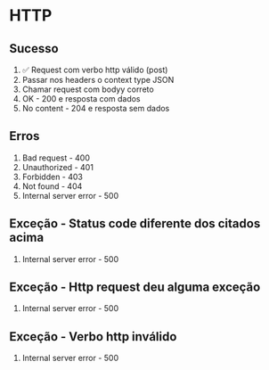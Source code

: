 # HTTP

## Sucesso
1. ✅ Request com verbo http válido (post)
2. Passar nos headers o context type JSON
3. Chamar request com bodyy correto
4. OK - 200 e resposta com dados
5. No content - 204 e resposta sem dados

## Erros 
1. Bad request - 400
2. Unauthorized - 401
3. Forbidden - 403
4. Not found - 404
5. Internal server error - 500

## Exceção - Status code diferente dos citados acima
1. Internal server error - 500

## Exceção - Http request deu alguma exceção
1. Internal server error - 500

## Exceção - Verbo http inválido 
1. Internal server error - 500